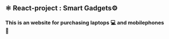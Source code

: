 <h2>⚛️ React-project : Smart Gadgets⚙️</h2>
<h3> This is an website for purchasing laptops 💻 and mobilephones📱</h3>
